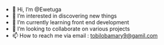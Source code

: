 - 👋 Hi, I’m @Ewetuga
- 👀 I’m interested in discovering new things
- 🌱 I’m currently learning front end development 
- 💞️ I’m looking to collaborate on various projects 
- 📫 How to reach me via email : tobilobamary9@gamil.com

<!---
Ewetuga/Ewetuga is a ✨ special ✨ repository because its `README.md` (this file) appears on your GitHub profile.
You can click the Preview link to take a look at your changes.
--->
